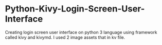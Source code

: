 # Python-Kivy-Login-Screen-User-Interface
Creating login screen user interface on python 3 language using framework called kivy and kivymd. I used 2 image assets that in kv file.
